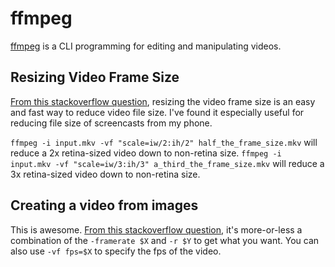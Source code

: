 # ffmpeg

[ffmpeg](https://ffmpeg.org) is a CLI programming for editing and manipulating videos.

## Resizing Video Frame Size

[From this stackoverflow question](https://unix.stackexchange.com/questions/28803/how-can-i-reduce-a-videos-size-with-ffmpeg), resizing the video frame size is an easy and fast way to reduce video file size. I've found it especially useful for reducing file size of screencasts from my phone.

`ffmpeg -i input.mkv -vf "scale=iw/2:ih/2" half_the_frame_size.mkv` will reduce a 2x retina-sized video down to non-retina size.
`ffmpeg -i input.mkv -vf "scale=iw/3:ih/3" a_third_the_frame_size.mkv` will reduce a 3x retina-sized video down to non-retina size.

## Creating a video from images

This is awesome. [From this stackoverflow question](https://stackoverflow.com/questions/24961127/how-to-create-a-video-from-images-with-ffmpeg), it's more-or-less a combination of the `-framerate $X` and `-r $Y` to get what you want. You can also use `-vf fps=$X` to specify the fps of the video.

